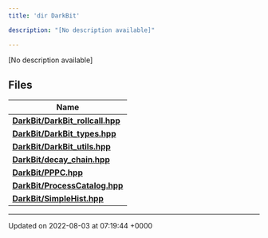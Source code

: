```yaml
---
title: 'dir DarkBit'

description: "[No description available]"

---
```







[No description available]

## Files

| Name           |
| -------------- |
| **[DarkBit/DarkBit_rollcall.hpp](/documentation/code/gambit_2.2/files/darkbit__rollcall_8hpp/#file-darkbit-rollcall.hpp)**  |
| **[DarkBit/DarkBit_types.hpp](/documentation/code/gambit_2.2/files/darkbit__types_8hpp/#file-darkbit-types.hpp)**  |
| **[DarkBit/DarkBit_utils.hpp](/documentation/code/gambit_2.2/files/darkbit__utils_8hpp/#file-darkbit-utils.hpp)**  |
| **[DarkBit/decay_chain.hpp](/documentation/code/gambit_2.2/files/decay__chain_8hpp/#file-decay-chain.hpp)**  |
| **[DarkBit/PPPC.hpp](/documentation/code/gambit_2.2/files/pppc_8hpp/#file-pppc.hpp)**  |
| **[DarkBit/ProcessCatalog.hpp](/documentation/code/gambit_2.2/files/processcatalog_8hpp/#file-processcatalog.hpp)**  |
| **[DarkBit/SimpleHist.hpp](/documentation/code/gambit_2.2/files/simplehist_8hpp/#file-simplehist.hpp)**  |






-------------------------------

Updated on 2022-08-03 at 07:19:44 +0000
